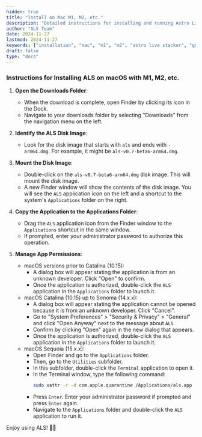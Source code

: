 ```yaml
---
hidden: true
title: "Install on Mac M1, M2, etc."
description: "Detailed instructions for installing and running Astro Live Stacker (ALS) on a Mac with M1, M2, etc. processors."
author: "ALS Team"
date: 2024-11-27
lastmod: 2024-11-27
keywords: ["installation", "mac", "m1", "m2", "astro live stacker", "guide"]
draft: false
type: "docs"
---
```




### Instructions for Installing ALS on macOS with M1, M2, etc.

1. **Open the Downloads Folder**:
   - When the download is complete, open Finder by clicking its icon in the Dock.
   - Navigate to your downloads folder by selecting "Downloads" from the navigation menu on the left.

2. **Identify the ALS Disk Image**:
   - Look for the disk image that starts with `als` and ends with `-arm64.dmg`. For example, it might be `als-v0.7-beta6-arm64.dmg`.

3. **Mount the Disk Image**:
   - Double-click on the `als-v0.7-beta6-arm64.dmg` disk image. This will mount the disk image.
   - A new Finder window will show the contents of the disk image. You will see the `ALS` application icon on the left and a shortcut to the system's `Applications` folder on the right.

4. **Copy the Application to the Applications Folder**:
   - Drag the `ALS` application icon from the Finder window to the `Applications` shortcut in the same window.
   - If prompted, enter your administrator password to authorize this operation.

5. **Manage App Permissions**:
   - macOS versions prior to Catalina (10.15):
     - A dialog box will appear stating the application is from an unknown developer. Click "Open" to confirm.
     - Once the application is authorized, double-click the `ALS` application in the `Applications` folder to launch it.
   - macOS Catalina (10.15) up to Sonoma (14.x.x):
     - A dialog box will appear stating the application cannot be opened because it is from an unknown developer. Click "Cancel".
     - Go to "System Preferences" > "Security & Privacy" > "General" and click "Open Anyway" next to the message about `ALS`.
     - Confirm by clicking "Open" again in the new dialog that appears.
     - Once the application is authorized, double-click the `ALS` application in the `Applications` folder to launch it.
   - macOS Sequoia (15.x.x):
     - Open Finder and go to the `Applications` folder.
     - Then, go to the `Utilities` subfolder.
     - In this subfolder, double-click the `Terminal` application to open it.
     - In the Terminal window, type the following command:
       ```bash
       sudo xattr -r -d com.apple.quarantine /Applications/als.app
       ```
     - Press `Enter`. Enter your administrator password if prompted and press `Enter` again.
     - Navigate to the `Applications` folder and double-click the `ALS` application to run it.

Enjoy using ALS! 🚀✨

